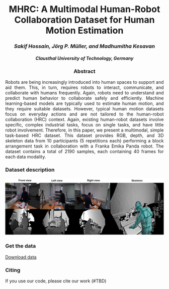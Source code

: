 <div align="center">
<h1>MHRC: A Multimodal Human-Robot Collaboration Dataset for Human Motion Estimation</h1>
<h3> <i>Sakif Hossain, Jörg P. Müller, and Madhumitha Kesavan</i></h3>
<h4> <i>Clausthal University of Technology, Germany</i></h4>
 
 
</div>

<div align="center"> <h3> Abstract </h3>  </div>
<div align="justify">
Robots are being increasingly introduced into human spaces to support and aid them. This, in turn, requires robots to interact, communicate, and collaborate with humans frequently. Again, robots need to understand and predict human behavior to collaborate safely and efficiently. Machine learning-based models are typically used to estimate human motion, and they require suitable datasets. However, typical human motion datasets focus on everyday actions and are not tailored to the human-robot collaboration (HRC) context. Again, existing human-robot datasets involve specific, complex industrial tasks, focus on single tasks, and have little robot involvement. Therefore, in this paper, we present a multimodal, simple task-based HRC dataset. This dataset provides RGB, depth, and 3D skeleton data from 10 participants (5 repetitions each) performing a block arrangement task in collaboration with a Franka Emika Panda robot. The dataset contains a total of 2190 samples, each containing 40 frames for each data modality.
</div>

### Dataset description

![dataset example](rsc/dataset_multiview2.jpg)
 
### Get the data

[Download data](https://zenodo.org/uploads/17311081)


### Citing
 If you use our code, please cite our work (#TBD)
